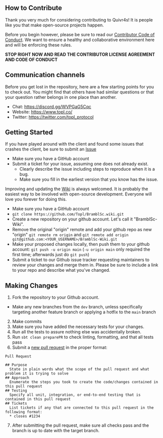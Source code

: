 How to Contribute
-----------------

Thank you very much for considering contributing to Quivr4s! It is people like you that make open-source projects
happen.

Before you begin however, please be sure to read
our [Contributor Code of Conduct](https://github.com/Topl/quivr4s/blob/main/.github/CODE_OF_CONDUCT.md). We want to
ensure a healthy and collaborative environment here and will be enforcing these rules.

**STOP RIGHT NOW AND READ THE CONTRIBUTOR LICENSE AGREEMENT AND CODE OF CONDUCT**

<a name="communication"></a>

## Communication channels

Before you get lost in the repository, here are a few starting points
for you to check out. You might find that others have had similar
questions or that your question rather belongs in one place than another.

* Chat: https://discord.gg/WVPGaG5Cqc
* Website: https://www.topl.co/
* Twitter: https://twitter.com/topl_protocol

Getting Started
---------------
If you have played around with the client and found some issues that crashes the client, be sure to submit
an [Issue](https://github.com/Topl/BramblSc/issues)

* Make sure you have a GitHub account
* Submit a ticket for your issue, assuming one does not already exist.
    * Clearly describe the issue including steps to reproduce when it is a bug.
    * Make sure you fill in the earliest version that you know has the issue.

Improving and updating the [Wiki](https://github.com/Topl/BramblSc/wiki) is always welcomed. It is probably the easiest
way to be involved with open-source development. Everyone will love you forever for doing this.

* Make sure you have a GitHub account
* `git clone https://github.com/Topl/BramblSc.wiki.git`
* Create a new repository on your github account. Let's call it "BramblSc-Wiki".
* Remove the original "origin" remote and add your github repo as new "origin" `git remote rm origin`
  and `git remote add origin git@github.com:<YOUR_USERNAME>/BramblSc-Wiki.git`
* Make your proposed changes locally, then push them to your github account: `git push -u origin main` (`-u origin main`
  only required the first time; afterwards just do `git push`)
* Submit a ticket to our Github issue tracker requesting maintainers to review your changes and merge them in. Please be
  sure to include a link to your repo and describe what you've changed.

Making Changes
--------------

1. Fork the repository to your Github account.

* Make any new branches from the `dev` branch, unless specifically targeting another feature branch or applying a hotfix
  to the `main` branch

2. Make commits
3. Make sure you have added the necessary tests for your changes.
4. Run all the tests to assure nothing else was accidentally broken.
5. Run `sbt clean preparePR` to check linting, formatting, and that all tests pass
6. Submit a [new pull request](https://github.com/Topl/BramblSc/pulls?q=is%3Apr+is%3Aopen+sort%3Aupdated-desc) in the
   proper format:

```
Pull Request

## Purpose
  State in plain words what the scope of the pull request and what problem it is trying to solve
## Approach
  Enumerate the steps you took to create the code/changes contained in this pull request
## Testing
  Specify all unit, integration, or end-to-end testing that is contained in this pull request
## Tickets
  List tickets if any that are connected to this pull request in the following format:
  * closes #1234
```

7. After submitting the pull request, make sure all checks pass and the branch is up to date with the target branch.